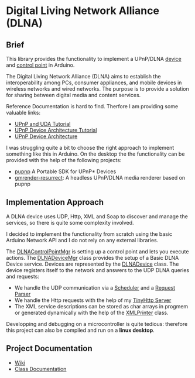 ﻿# Digital Living Network Alliance (DLNA)


## Brief

This library provides the functionality to implement a UPnP/DLNA [device](https://pschatzmann.github.io/arduino-dlna/docs/html/classtiny__dlna_1_1DLNADeviceMgr.html) and [control point](https://pschatzmann.github.io/arduino-dlna/docs/html/classtiny__dlna_1_1DLNAControlPointMgr.html) in Arduino.

The Digital Living Network Alliance (DLNA) aims to establish the interoperability among PCs, consumer appliances, and mobile devices in wireless networks and wired networks. The purpose is to provide a solution for sharing between digital media and content services.

Reference Documentation is hard to find. Therfore I am providing some valuable links:

- [UPnP and UDA Tutorial](https://upnp.org/resources/documents/UPnP_UDA_tutorial_July2014.pdf)
- [UPnP Device Architecture Tutorial](
https://embeddedinn.wordpress.com/tutorials/upnp-device-architecture/)
- [UPnP Device Architecture](http://www.upnp.org/specs/arch/UPnP-arch-DeviceArchitecture-v1.1.pdf)

I was struggling quite a bit to choose the right approach to implement something like this in Arduino. 
On the desktop the the functionality can be provided with the help of the following projects:

- [pupnp](https://github.com/pupnp/pupnp) A Portable SDK for UPnP* Devices
- [gmrender-resurrect](https://github.com/hzeller/gmrender-resurrect): A headless UPnP/DLNA media renderer based on pupnp

## Implementation Approach

A DLNA device uses UDP, Http, XML and Soap to discover and manage the services, so there is quite some complexity involved. 

I decided to implement the functionality from scratch using the basic Arduino Network API and I do not rely on any external libraries.

The [DLNAControlPointMgr](https://pschatzmann.github.io/arduino-dlna/docs/html/classtiny__dlna_1_1DLNAControlPointMgr.html) is setting up a control point and lets you execute actions.
The [DLNADeviceMgr](https://pschatzmann.github.io/arduino-dlna/docs/html/classtiny__dlna_1_1DLNADeviceMgr.html) class provides the setup of a Basic DLNA Device service. Devices are represented by the [DLNADevice](https://pschatzmann.github.io/arduino-dlna/docs/html/classtiny__dlna_1_1DLNADevice.html) class. The device registers itself to the network and answers to the UDP DLNA queries and requests:

- We handle the UDP communication via a [Scheduler](https://pschatzmann.github.io/arduino-dlna/docs/html/classtiny__dlna_1_1Scheduler.html) and a [Request Parser](https://pschatzmann.github.io/arduino-dlna/docs/html/classtiny__dlna_1_1DLNARequestParser.html)
- We handle the Http requests with the help of my [TinyHttp Server](https://pschatzmann.github.io/arduino-dlna/docs/html/classtiny__dlna_1_1HttpServer.html)
- The XML service descriptions can be stored as char arrays in progmem or
  generated dynamically with the help of the [XMLPrinter](https://pschatzmann.github.io/arduino-dlna/docs/html/structtiny__dlna_1_1XMLPrinter.html) class.

Developping and debugging on a microcontroller is quite tedious: therefore this project can also be compiled and run on a __linux desktop__.

## Project Documentation

- [Wiki](https://github.com/pschatzmann/arduino-dlna/wiki)
- [Class Documentation](https://pschatzmann.github.io/arduino-dlna/docs/html/annotated.html)
